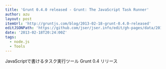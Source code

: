 ```yaml
---
title: 'Grunt 0.4.0 released - Grunt: The JavaScript Task Runner'
author: azu
layout: post
itemUrl: 'http://gruntjs.com/blog/2013-02-18-grunt-0.4.0-released'
editJSONPath: 'https://github.com/jser/jser.info/edit/gh-pages/data/2013/02/index.json'
date: '2013-02-18T20:24:00Z'
tags:
  - node.js
  - Tools
---
```

JavaScriptで書けるタスク実行ツール
Grunt 0.4 リリース
